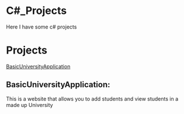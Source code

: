# C#_Projects
 
 Here I have some c# projects 
 
 # Projects
 
 
[BasicUniversityApplication](https://github.com/cindy123jl/BasicUniversityApplication)



## BasicUniversityApplication:

This is a website that allows you to add students and view students in a made up University


 
